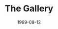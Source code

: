 ---
mission_id: gallery
slug: "the-gallery"
editorsChoice:
title: "The Gallery"
authors: 
    - "Mart"
date: 1999-08-12
filename: "/missions/gallery.zip"
description: "A showcase of the add-on component work by the author."
cover:
levelReplaced:	SECBASE
difficulty: no
bm:	yes
fme: yes
wax: yes
three_do: yes
voc: yes
gmd: yes
vue: yes
lfd: yes
base: "New level from scratch" 
editors: "WDFUSE 2.10,CYRA,FMECAD64"

---